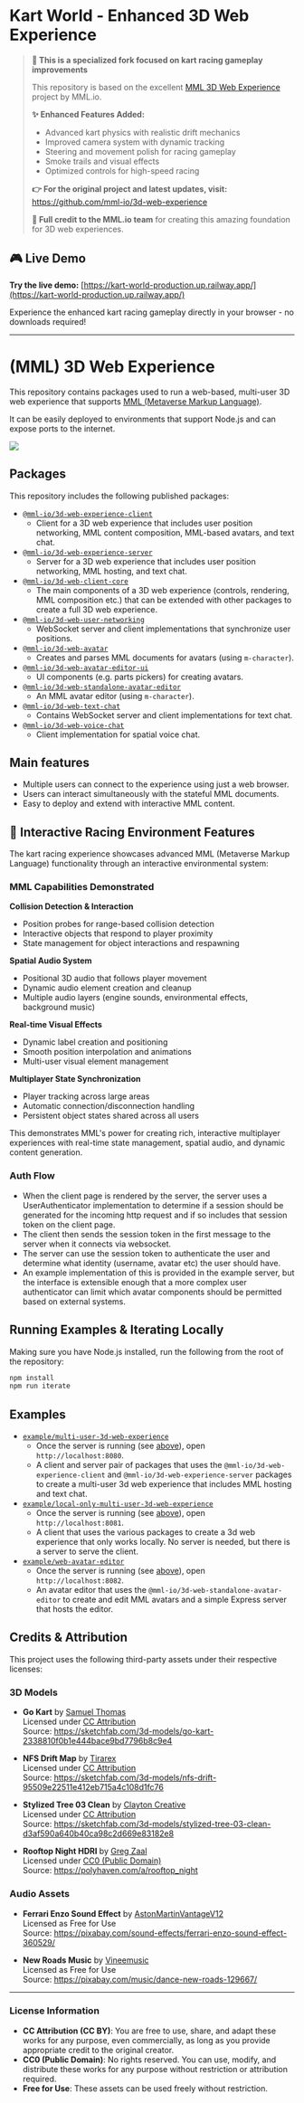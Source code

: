 # Kart World - Enhanced 3D Web Experience

> **🚗 This is a specialized fork focused on kart racing gameplay improvements**
>
> This repository is based on the excellent [MML 3D Web Experience](https://github.com/mml-io/3d-web-experience) project by MML.io. 
> 
> **✨ Enhanced Features Added:**
> - Advanced kart physics with realistic drift mechanics
> - Improved camera system with dynamic tracking
> - Steering and movement polish for racing gameplay
> - Smoke trails and visual effects
> - Optimized controls for high-speed racing
>
> **👉 For the original project and latest updates, visit:** https://github.com/mml-io/3d-web-experience
>
> **🙏 Full credit to the MML.io team** for creating this amazing foundation for 3D web experiences.

## 🎮 Live Demo

**Try the live demo:** [https://kart-world-production.up.railway.app/](https://kart-world-production.up.railway.app/)

Experience the enhanced kart racing gameplay directly in your browser - no downloads required!

---

# (MML) 3D Web Experience

This repository contains packages used to run a web-based, multi-user 3D web experience that
supports [MML (Metaverse Markup Language)](https://mml.io/). 

It can be easily deployed to environments that support Node.js and can expose ports to the internet.

<img src="./playground.jpg">

## Packages

This repository includes the following published packages:

- [`@mml-io/3d-web-experience-client`](./packages/3d-web-experience-client)
  - Client for a 3D web experience that includes user position networking, MML content composition, 
    MML-based avatars, and text chat.
- [`@mml-io/3d-web-experience-server`](./packages/3d-web-experience-server)
  - Server for a 3D web experience that includes user position networking, MML hosting, and text chat.
- [`@mml-io/3d-web-client-core`](./packages/3d-web-client-core)
  - The main components of a 3D web experience (controls, rendering, MML composition etc.) that can be 
    extended with other packages to create a full 3D web experience.
- [`@mml-io/3d-web-user-networking`](./packages/3d-web-user-networking)
  - WebSocket server and client implementations that synchronize user positions.
- [`@mml-io/3d-web-avatar`](./packages/3d-web-avatar)
  - Creates and parses MML documents for avatars (using `m-character`).
- [`@mml-io/3d-web-avatar-editor-ui`](./packages/3d-web-avatar-editor-ui)
  - UI components (e.g. parts pickers) for creating avatars.
- [`@mml-io/3d-web-standalone-avatar-editor`](./packages/3d-web-standalone-avatar-editor)
  - An MML avatar editor (using `m-character`).
- [`@mml-io/3d-web-text-chat`](./packages/3d-web-text-chat)
  - Contains WebSocket server and client implementations for text chat.
- [`@mml-io/3d-web-voice-chat`](./packages/3d-web-voice-chat)
  - Client implementation for spatial voice chat.

## Main features

- Multiple users can connect to the experience using just a web browser.
- Users can interact simultaneously with the stateful MML documents.
- Easy to deploy and extend with interactive MML content.

## 🌳 Interactive Racing Environment Features

The kart racing experience showcases advanced MML (Metaverse Markup Language) functionality through an interactive environmental system:

### MML Capabilities Demonstrated

**Collision Detection & Interaction**
- Position probes for range-based collision detection
- Interactive objects that respond to player proximity
- State management for object interactions and respawning

**Spatial Audio System**
- Positional 3D audio that follows player movement
- Dynamic audio element creation and cleanup
- Multiple audio layers (engine sounds, environmental effects, background music)

**Real-time Visual Effects**
- Dynamic label creation and positioning
- Smooth position interpolation and animations
- Multi-user visual element management

**Multiplayer State Synchronization**
- Player tracking across large areas
- Automatic connection/disconnection handling
- Persistent object states shared across all users

This demonstrates MML's power for creating rich, interactive multiplayer experiences with real-time state management, spatial audio, and dynamic content generation.

### Auth Flow
- When the client page is rendered by the server, the server uses a UserAuthenticator implementation to determine if a session should be generated for the incoming http request and if so includes that session token on the client page.
- The client then sends the session token in the first message to the server when it connects via websocket.
- The server can use the session token to authenticate the user and determine what identity (username, avatar etc) the user should have.
- An example implementation of this is provided in the example server, but the interface is extensible enough that a more complex user authenticator can limit which avatar components should be permitted based on external systems.


## Running Examples & Iterating Locally

Making sure you have Node.js installed, run the following from the root of the repository:

```bash
npm install
npm run iterate
```

## Examples
 
- [`example/multi-user-3d-web-experience`](./example/multi-user-3d-web-experience)
  - Once the server is running (see [above](#running-examples--iterating-locally)), open `http://localhost:8080`.
  - A client and server pair of packages that uses the `@mml-io/3d-web-experience-client` and `@mml-io/3d-web-experience-server` packages to create a multi-user 3d web experience that includes MML hosting and text chat.
- [`example/local-only-multi-user-3d-web-experience`](./example/local-only-multi-user-3d-web-experience)
  - Once the server is running (see [above](#running-examples--iterating-locally)), open `http://localhost:8081`.
  - A client that uses the various packages to create a 3d web experience that only works locally. No server is needed, but there is a server to serve the client.
- [`example/web-avatar-editor`](./example/web-avatar-editor)
  - Once the server is running (see [above](#running-examples--iterating-locally)), open `http://localhost:8082`.
  - An avatar editor that uses the `@mml-io/3d-web-standalone-avatar-editor` to create and edit MML avatars and a simple Express server that hosts the editor.

## Credits & Attribution

This project uses the following third-party assets under their respective licenses:

### 3D Models
- **Go Kart** by [Samuel Thomas](https://sketchfab.com/Samuel_Thomas)  
  Licensed under [CC Attribution](https://creativecommons.org/licenses/by/4.0/)  
  Source: https://sketchfab.com/3d-models/go-kart-2338810f0b1e444bace9bd7796b8c9e4

- **NFS Drift Map** by [Tirarex](https://sketchfab.com/Tirarex)  
  Licensed under [CC Attribution](https://creativecommons.org/licenses/by/4.0/)  
  Source: https://sketchfab.com/3d-models/nfs-drift-95509e22511e412eb715a4c108d1fc76

- **Stylized Tree 03 Clean** by [Clayton Creative](https://sketchfab.com/claytoncreative)  
  Licensed under [CC Attribution](https://creativecommons.org/licenses/by/4.0/)  
  Source: https://sketchfab.com/3d-models/stylized-tree-03-clean-d3af590a640b40ca98c2d669e83182e8

- **Rooftop Night HDRI** by [Greg Zaal](https://gregzaal.com/)  
  Licensed under [CC0 (Public Domain)](https://creativecommons.org/publicdomain/zero/1.0/)  
  Source: https://polyhaven.com/a/rooftop_night

### Audio Assets
- **Ferrari Enzo Sound Effect** by [AstonMartinVantageV12](https://pixabay.com/users/astonmartinvantagev12-33416013/)  
  Licensed as Free for Use  
  Source: https://pixabay.com/sound-effects/ferrari-enzo-sound-effect-360529/

- **New Roads Music** by [Vineemusic](https://pixabay.com/users/vineethkumar-28582768/)  
  Licensed as Free for Use  
  Source: https://pixabay.com/music/dance-new-roads-129667/

---

### License Information
- **CC Attribution (CC BY)**: You are free to use, share, and adapt these works for any purpose, even commercially, as long as you provide appropriate credit to the original creator.
- **CC0 (Public Domain)**: No rights reserved. You can use, modify, and distribute these works for any purpose without restriction or attribution required.
- **Free for Use**: These assets can be used freely without restriction.
